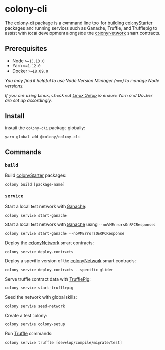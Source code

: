 # colony-cli

The [colony-cli](/packages/colony-cli) package is a command line tool for building [colonyStarter](https://github.com/JoinColony/colonyStarter) packages and running services such as Ganache, Truffle, and Trufflepig to assist with local development alongside the [colonyNetwork](https://github.com/JoinColony/colonyNetwork) smart contracts.

## Prerequisites

- Node `>=10.13.0`
- Yarn `>=1.12.0`
- Docker `>=18.09.0`

_You may find it helpful to use Node Version Manager (`nvm`) to manage Node versions._

_If you are using Linux, check out [Linux Setup](/.github/LINUX_SETUP.md) to ensure Yarn and Docker are set up accordingly._

## Install

Install the `colony-cli` package globally:

```
yarn global add @colony/colony-cli
```

## Commands

### `build`

Build [colonyStarter](https://github.com/JoinColony/colonyStarter) packages:

```
colony build [package-name]
```

### `service`

Start a local test network with [Ganache](https://github.com/trufflesuite/ganache-cli):

```
colony service start-ganache
```

Start a local test network with [Ganache](https://github.com/trufflesuite/ganache-cli) using `--noVMErrorsOnRPCResponse`:

```
colony service start-ganache --noVMErrorsOnRPCResponse
```

Deploy the [colonyNetwork](https://github.com/JoinColony/colonyNetwork) smart contracts:

```
colony service deploy-contracts
```

Deploy a specific version of the [colonyNetwork](https://github.com/JoinColony/colonyNetwork) smart contracts:

```
colony service deploy-contracts --specific glider
```

Serve truffle contract data with [TrufflePig](https://github.com/JoinColony/trufflepig):

```
colony service start-trufflepig
```

Seed the network with global skills:

```
colony service seed-network
```

Create a test colony:

```
colony service colony-setup
```

Run [Truffle](https://github.com/trufflesuite/truffle) commands:

```
colony service truffle [develop/compile/migrate/test]
```
